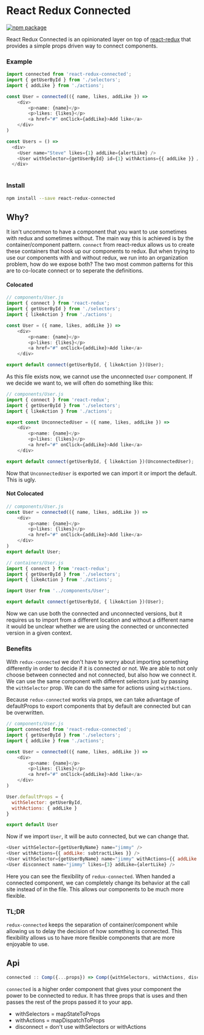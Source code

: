 # React Redux Connected

[![npm package][npm-badge]][npm]

React Redux Connected is an opinionated layer on top of [react-redux](https://github.com/reactjs/react-redux) that provides a simple props driven way to connect components.

### Example

```javascript
import connected from 'react-redux-connected';
import { getUserById } from './selectors';
import { addLike } from './actions';

const User = connected(({ name, likes, addLike }) =>
    <div>
        <p>name: {name}</p>
        <p>likes: {likes}</p>
        <a href="#" onClick={addLike}>Add like</a>
    </div>
)

const Users = () =>
  <div>
    <User name="Steve" likes={1} addLike={alertLike} />
    <User withSelector={getUserById} id={1} withActions={{ addLike }} />
  </div>
 
```

### Install
```bash
npm install --save react-redux-connected
```

## Why?

It isn't uncommon to have a component that you want to use sometimes with redux and sometimes without. The main way this is achieved is by the container/component pattern. `connect` from react-redux allows us to create these containers that hook up our components to redux. But when trying to use our components with and without redux, we run into an organization problem, how do we expose both? The two most common patterns for this are to co-locate connect or to seperate the definitions.

#### Colocated

```javascript
// components/User.js
import { connect } from 'react-redux';
import { getUserById } from './selectors';
import { likeAction } from './actions';

const User = ({ name, likes, addLike }) =>
    <div>
        <p>name: {name}</p>
        <p>likes: {likes}</p>
        <a href="#" onClick={addLike}>Add like</a>
    </div>

export default connect(getUserById, { likeAction })(User);
```

As this file exists now, we cannot use the unconnected `User` component. If we decide we want to, we will often do something like this:

```javascript
// components/User.js
import { connect } from 'react-redux';
import { getUserById } from './selectors';
import { likeAction } from './actions';

export const UnconnectedUser = ({ name, likes, addLike }) => 
    <div>
        <p>name: {name}</p>
        <p>likes: {likes}</p>
        <a href="#" onClick={addLike}>Add like</a>
    </div>

export default connect(getUserById, { likeAction })(UnconnectedUser);
```

Now that `UnconnectedUser` is exported we can import it or import the default. This is ugly.

#### Not Colocated

```javascript
// components/User.js
const User = connected(({ name, likes, addLike }) =>
    <div>
        <p>name: {name}</p>
        <p>likes: {likes}</p>
        <a href="#" onClick={addLike}>Add like</a>
    </div>
)
export default User;
```

```javascript
// containers/User.js
import { connect } from 'react-redux';
import { getUserById } from './selectors';
import { likeAction } from './actions';

import User from '../components/User';

export default connect(getUserById, { likeAction })(User);
```

Now we can use both the connected and unconnected versions, but it requires us to import from a different location and without a different name it would be unclear whether we are using the connected or unconnected version in a given context.

### Benefits

With `redux-connected` we don't have to worry about importing something differently in order to decide if it is connected or not. We are able to not only choose between connected and not connected, but also how we connect it. We can use the same component with different selectors just by passing the `withSelector` prop. We can do the same for actions using `withActions`. 

Because `redux-connected` works via props, we can take advantage of defaultProps to export components that by default are connected but can be overwritten.

```javascript
// components/User.js
import connected from 'react-redux-connected';
import { getUserById } from './selectors';
import { addLike } from './actions';

const User = connected(({ name, likes, addLike }) =>
    <div>
        <p>name: {name}</p>
        <p>likes: {likes}</p>
        <a href="#" onClick={addLike}>Add like</a>
    </div>
)                 

User.defaultProps = {
  withSelector: getUserById,
  withActions: { addLike }
}

export default User
```

Now if we import `User`, it will be auto connected, but we can change that.

```javascript
<User withSelector={getUserByName} name="jimmy" />
<User withActions={{ addLike: subtractLikes }} />
<User withSelector={getUserByName} name="jimmy" withActions={{ addLike: subtractLikes }} />
<User disconnect name="jimmy" likes={3} addLike={alertLike} />
```
Here you can see the flexibility of `redux-connected`. When handed a connected component, we can completely change its behavior at the call site instead of in the file. This allows our components to be much more flexible.

### TL;DR

`redux-connected` keeps the separation of container/component while allowing us to delay the decision of how something is connected. This flexibility allows us to have more flexible components that are more enjoyable to use.



## Api

```javascript
connected :: Comp({...props}) => Comp({withSelectors, withActions, disconnect, ...props})
```

`connected` is a higher order component that gives your component the power to be connected to redux. It has three props that is uses and then passes the rest of the props passed it to your app.

* withSelectors = mapStateToProps
* withActions = mapDispatchToProps
* disconnect = don't use withSelectors or withActions


[npm-badge]: https://img.shields.io/npm/v/react-redux-connected.png?style=flat-square
[npm]: https://www.npmjs.org/package/react-redux-connected
